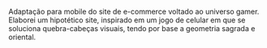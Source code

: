 Adaptação para mobile do site de e-commerce voltado ao universo gamer. Elaborei um hipotético site, inspirado em um jogo de celular em que se soluciona quebra-cabeças visuais, tendo por base a geometria sagrada e oriental.